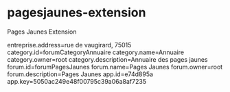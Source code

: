 pagesjaunes-extension
=====================

Pages Jaunes Extension

entreprise.address=rue de vaugirard, 75015
category.id=forumCategoryAnnuaire
category.name=Annuaire
category.owner=root
category.description=Annuaire des pages jaunes
forum.id=forumPagesJaunes
forum.name=Pages Jaunes
forum.owner=root
forum.description=Pages Jaunes
app.id=e74d895a
app.key=5050ac249e48f00795c39a06a8af7235